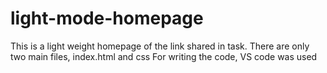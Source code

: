 # light-mode-homepage

This is a light weight homepage of the link shared in task. 
There are only two main files, index.html and css
For writing the code, VS code was used
